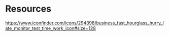 # Resources 

https://www.iconfinder.com/icons/294398/business_fast_hourglass_hurry_late_monitor_test_time_work_icon#size=128